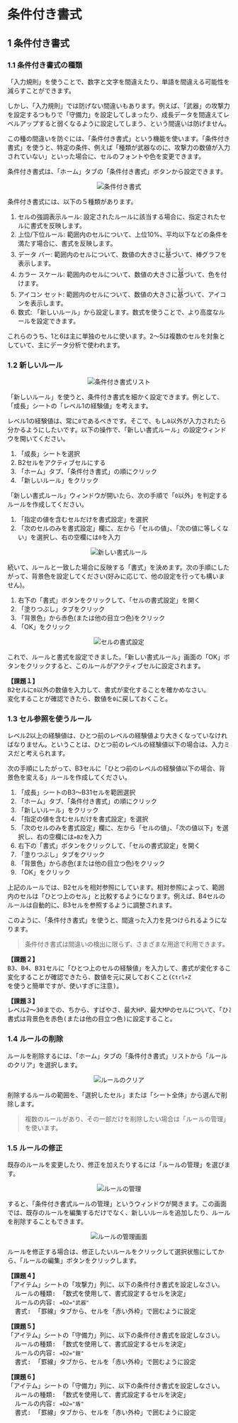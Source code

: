 # 条件付き書式

## 1 条件付き書式

### 1.1 条件付き書式の種類

「入力規則」を使うことで、数字と文字を間違えたり、単語を間違える可能性を減らすことができます。

しかし、「入力規則」では防げない間違いもあります。例えば、「武器」の攻撃力を設定するつもりで「守備力」を設定してしまったり、成長データを間違えてレベルアップすると弱くなるように設定してしまう、という間違いは防げません。

この種の間違いを防ぐには、「条件付き書式」という機能を使います。「条件付き書式」を使うと、特定の条件、例えば「種類が武器なのに、攻撃力の数値が入力されていない」といった場合に、セルのフォントや色を変更できます。

条件付き書式は、「ホーム」タブの「条件付き書式」ボタンから設定できます。

<p align="center"><img alt="条件付き書式" src="images/excel_conditional_formatting_0.png" /></p>

条件付き書式には、以下の５種類があります。

1. セルの強調表示ルール: 設定されたルールに該当する場合に、指定されたセルに書式を反映します。
2. 上位/下位ルール: 範囲内のセルについて、上位10%、平均以下などの条件を満たす場合に、書式を反映します。
3. データ バー: 範囲内のセルについて、数値の大きさに<ruby>基<rt>もと</rt></ruby>づいて、棒グラフを表示します。
4. カラー スケール: 範囲内のセルについて、数値の大きさに<ruby>基<rt>もと</rt></ruby>づいて、色を付けます。
5. アイコン セット: 範囲内のセルについて、数値の大きさに<ruby>基<rt>もと</rt></ruby>づいて、アイコンを表示します。
6. 数式: 「新しいルール」から設定します。数式を使うことで、より高度なルールを設定できます。

これらのうち、1と6は主に単独のセルに使います。2～5は複数のセルを対象としていて、主にデータ分析で使われます。

### 1.2 新しいルール

<p align="center"><img alt="条件付き書式リスト" src="images/excel_conditional_formatting_1.png" /></p>

「新しいルール」を使うと、条件付き書式を細かく設定できます。例として、「成長」シートの「レベル1の経験値」を考えます。

レベル1の経験値は、常に`0`であるべきです。そこで、もし`0`以外が入力されたら分かるようにしたいです。以下の操作で、「新しい書式ルール」の設定ウィンドウを開いてください。

1. 「成長」シートを選択
2. B2セルをアクティブセルにする
3. 「ホーム」タブ、「条件付き書式」の順にクリック
4. 「新しいルール」をクリック

「新しい書式ルール」ウィンドウが開いたら、次の手順で「`0`以外」を判定するルールを作成してください。

1. 「指定の値を含むセルだけを書式設定」を選択
2. 「次のセルのみを書式設定」欄に、左から「セルの値」、「次の値に等しくない」を選択し、右の空欄には`0`を入力

<p align="center"><img alt="新しい書式ルール" src="images/excel_conditional_formatting_2.png" /></p>

続いて、ルールと一致した場合に反映する「書式」を決めます。次の手順にしたがって、背景色を設定してください(好みに応じて、他の設定を行っても構いません)。

1. 右下の「書式」ボタンをクリックして、「セルの書式設定」を開く
2. 「塗りつぶし」タブをクリック
3. 「背景色」から赤色(または他の目立つ色)をクリック
4. 「OK」をクリック

<p align="center"><img alt="セルの書式設定" src="images/excel_cell_formatting.png" /></p>

これで、ルールと書式を設定できました。「新しい書式ルール」画面の「OK」ボタンをクリックすると、このルールがアクティブセルに設定されます。

<pre class="tnmai_assignment">
<strong>【課題１】</strong>
B2セルに<code>0</code>以外の数値を入力して、書式が変化することを確かめなさい。
変化することが確認できたら、数値を<code>0</code>に戻しておくこと。
</pre>

### 1.3 セル参照を使うルール

レベル2以上の経験値は、ひとつ前のレベルの経験値より大きくなっていなければなりません。ということは、ひとつ前のレベルの経験値以下の場合は、入力ミスだと考えられます。

次の手順にしたがって、B3セルに「ひとつ前のレベルの経験値以下の場合、背景色を変える」ルールを作成してください。

1. 「成長」シートのB3～B31セルを範囲選択
2. 「ホーム」タブ、「条件付き書式」の順にクリック
3. 「新しいルール」をクリック
4. 「指定の値を含むセルだけを書式設定」を選択
5. 「次のセルのみを書式設定」欄に、左から「セルの値」、「次の値以下」を選択し、右の空欄には`=B2`を入力
6. 右下の「書式」ボタンをクリックして、「セルの書式設定」を開く
7. 「塗りつぶし」タブをクリック
8. 「背景色」から赤色(または他の目立つ色)をクリック
9. 「OK」をクリック

上記のルールでは、B2セルを相対参照にしています。相対参照によって、範囲内のセルは「ひとつ上のセル」と比較するようになります。例えば、B4セルのルールは自動的に、B3セルを参照するように調整されます。

このように、「条件付き書式」を使うと、間違った入力を見つけられるようになります。

>条件付き書式は間違いの検出に限らず、さまざまな用途で利用できます。

<pre class="tnmai_assignment">
<strong>【課題２】</strong>
B3、B4、B31セルに「ひとつ上のセルの経験値」を入力して、書式が変化することを確かめなさい。
変化することが確認できたら、数値を元に戻しておくこと(<code>Ctrl+Z</code>を使うと簡単ですが、使いすぎに注意)。
</pre>

<pre class="tnmai_assignment">
<strong>【課題３】</strong>
レベル2～30までの、ちから、すばやさ、最大HP、最大MPのセルについて、「ひとつ上のセルより小さい」というルールを作成しなさい。
書式は背景色を赤色(または他の目立つ色)に設定すること。
</pre>

### 1.4 ルールの削除

ルールを削除するには、「ホーム」タブの「条件付き書式」リストから「ルールのクリア」を選択します。

<p align="center"><img alt="ルールのクリア" src="images/excel_conditional_formatting_clear.png" /></p>

削除するルールの範囲を、「選択したセル」または「シート全体」から選んで削除します。

>複数のルールがあり、その一部だけを削除したい場合は「ルールの管理」を使います。

### 1.5 ルールの修正

既存のルールを変更したり、修正を加えたりするには「ルールの管理」を選びます。

<p align="center"><img alt="ルールの管理" src="images/excel_conditional_formatting_settings.png" /></p>

すると、「条件付き書式ルールの管理」というウィンドウが開きます。この画面では、既存のルールを編集するだけでなく、新しいルールを追加したり、ルールを削除することもできます。

<p align="center"><img alt="ルールの管理画面" src="images/excel_conditional_formatting_list.png" /></p>

ルールを修正する場合は、修正したいルールをクリックして選択状態にしてから、「ルールの編集」ボタンをクリックします。

<pre class="tnmai_assignment">
<strong>【課題４】</strong>
「アイテム」シートの「攻撃力」列に、以下の条件付き書式を設定しなさい。
  ルールの種類: 「数式を使用して、書式設定するセルを決定」
  ルールの内容: <code>=D2="武器"</code>
  書式: 「罫線」タブから、セルを「赤い外枠」で囲むように設定
</pre>

<pre class="tnmai_assignment">
<strong>【課題５】</strong>
「アイテム」シートの「守備力」列に、以下の条件付き書式を設定しなさい。
  ルールの種類: 「数式を使用して、書式設定するセルを決定」
  ルールの内容: <code>=D2="鎧"</code>
  書式: 「罫線」タブから、セルを「赤い外枠」で囲むように設定
</pre>

<pre class="tnmai_assignment">
<strong>【課題６】</strong>
「アイテム」シートの「守備力」列に、以下の条件付き書式を設定しなさい。
  ルールの種類: 「数式を使用して、書式設定するセルを決定」
  ルールの内容: <code>=D2="盾"</code>
  書式: 「罫線」タブから、セルを「赤い外枠」で囲むように設定
</pre>
